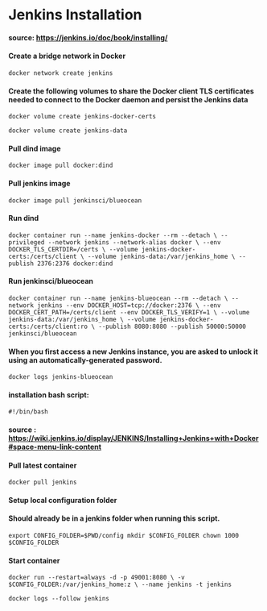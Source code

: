 # Jenkins Installation

#### source: https://jenkins.io/doc/book/installing/

#### Create a bridge network in Docker
`docker network create jenkins`

#### Create the following volumes to share the Docker client TLS certificates needed to connect to the Docker daemon and persist the Jenkins data
`docker volume create jenkins-docker-certs`

`docker volume create jenkins-data`

#### Pull dind image
`docker image pull docker:dind`


#### Pull jenkins image
`docker image pull jenkinsci/blueocean`

#### Run dind
`docker container run --name jenkins-docker --rm --detach \
  --privileged --network jenkins --network-alias docker \
  --env DOCKER_TLS_CERTDIR=/certs \
  --volume jenkins-docker-certs:/certs/client \
  --volume jenkins-data:/var/jenkins_home \
  --publish 2376:2376 docker:dind`

#### Run jenkinsci/blueocean
`docker container run --name jenkins-blueocean --rm --detach \
  --network jenkins --env DOCKER_HOST=tcp://docker:2376 \
  --env DOCKER_CERT_PATH=/certs/client --env DOCKER_TLS_VERIFY=1 \
  --volume jenkins-data:/var/jenkins_home \
  --volume jenkins-docker-certs:/certs/client:ro \
  --publish 8080:8080 --publish 50000:50000 jenkinsci/blueocean`


#### When you first access a new Jenkins instance, you are asked to unlock it using an automatically-generated password.
`docker logs jenkins-blueocean`


#### installation bash script:

`#!/bin/bash`

#### source : https://wiki.jenkins.io/display/JENKINS/Installing+Jenkins+with+Docker#space-menu-link-content

#### Pull latest container
`docker pull jenkins`

#### Setup local configuration folder
#### Should already be in a jenkins folder when running this script.
`export CONFIG_FOLDER=$PWD/config
mkdir $CONFIG_FOLDER
chown 1000 $CONFIG_FOLDER`

#### Start container
`docker run --restart=always -d -p 49001:8080 \
-v $CONFIG_FOLDER:/var/jenkins_home:z \
--name jenkins -t jenkins`

`docker logs --follow jenkins`